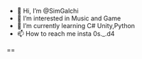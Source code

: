 - 👋 Hi, I’m @SimGalchi
- 👀 I’m interested in Music and Game
- 🌱 I’m currently learning C# Unity,Python
- 📫 How to reach me insta 0s._.d4

<!---
SimGalchi/SimGalchi is a ✨ special ✨ repository because its `README.md` (this file) appears on your GitHub profile.
You can click the Preview link to take a look at your changes.
--->
==
